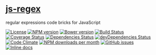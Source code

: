 [js-regex](http://make-github-pseudonymous-again.github.io/js-regex)
==

regular expressions code bricks for JavaScript

[![License](https://img.shields.io/github/license/aureooms/js-regex.svg?style=flat)](https://raw.githubusercontent.com/aureooms/js-regex/master/LICENSE)
[![NPM version](https://img.shields.io/npm/v/@aureooms/js-regex.svg?style=flat)](https://www.npmjs.org/package/@aureooms/js-regex)
[![Bower version](https://img.shields.io/bower/v/@aureooms/js-regex.svg?style=flat)](http://bower.io/search/?q=@aureooms/js-regex)
[![Build Status](https://img.shields.io/travis/aureooms/js-regex.svg?style=flat)](https://travis-ci.org/aureooms/js-regex)
[![Coverage Status](https://img.shields.io/coveralls/aureooms/js-regex.svg?style=flat)](https://coveralls.io/r/aureooms/js-regex)
[![Dependencies Status](https://img.shields.io/david/aureooms/js-regex.svg?style=flat)](https://david-dm.org/aureooms/js-regex#info=dependencies)
[![devDependencies Status](https://img.shields.io/david/dev/aureooms/js-regex.svg?style=flat)](https://david-dm.org/aureooms/js-regex#info=devDependencies)
[![Code Climate](https://img.shields.io/codeclimate/github/aureooms/js-regex.svg?style=flat)](https://codeclimate.com/github/aureooms/js-regex)
[![NPM downloads per month](https://img.shields.io/npm/dm/@aureooms/js-regex.svg?style=flat)](https://www.npmjs.org/package/@aureooms/js-regex)
[![GitHub issues](https://img.shields.io/github/issues/aureooms/js-regex.svg?style=flat)](https://github.com/aureooms/js-regex/issues)
[![Inline docs](http://inch-ci.org/github/aureooms/js-regex.svg?branch=master&style=shields)](http://inch-ci.org/github/aureooms/js-regex)

